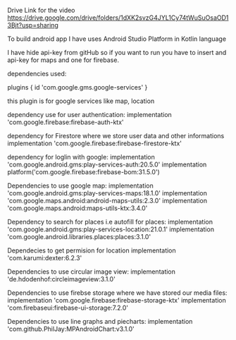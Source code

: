 Drive Link for the video
https://drive.google.com/drive/folders/1dXK2svzG4JYL1Cy74tWuSuOsaOD13Bjt?usp=sharing

To build android app I have uses Android Studio Platform in Kotlin language

I have hide api-key from gitHub so if you want to run you have to insert and api-key
for maps and one for firebase.

dependencies used:

plugins {
    id 'com.google.gms.google-services'
}

this plugin is for google services like map, location

dependency use for user authentication:
implementation 'com.google.firebase:firebase-auth-ktx'

dependency for Firestore where we store user data and other informations
implementation 'com.google.firebase:firebase-firestore-ktx'

dependency for loglin with google:
implementation 'com.google.android.gms:play-services-auth:20.5.0'
implementation platform('com.google.firebase:firebase-bom:31.5.0')

Dependencies to use google map:
    implementation 'com.google.android.gms:play-services-maps:18.1.0'
    implementation 'com.google.maps.android:android-maps-utils:2.3.0'
    implementation 'com.google.maps.android:maps-utils-ktx:3.4.0'
    
    
Dependency to search for places i.e autofill for places:
implementation 'com.google.android.gms:play-services-location:21.0.1'
implementation 'com.google.android.libraries.places:places:3.1.0'


Dependecies to get permision for location
implementation 'com.karumi:dexter:6.2.3'

Dependencies to use circular image view:
implementation 'de.hdodenhof:circleimageview:3.1.0'


Dependencies to use firebse storage where we have stored our media files:
implementation 'com.google.firebase:firebase-storage-ktx'
implementation 'com.firebaseui:firebase-ui-storage:7.2.0'

Dependencies to use line graphs and piecharts:
implementation 'com.github.PhilJay:MPAndroidChart:v3.1.0'
    
    


